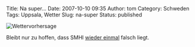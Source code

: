 Title: Na super...
Date: 2007-10-10 09:35
Author: tom
Category: Schweden
Tags: Uppsala, Wetter
Slug: na-super
Status: published

![Wettervorhersage](http://www.fiket.de/pic/vader071010.png)

Bleibt nur zu hoffen, dass SMHI [wieder
einmal](http://www.fiket.de/2007/05/15/schlechte-wetterprognose-erklaert/)
falsch liegt.

